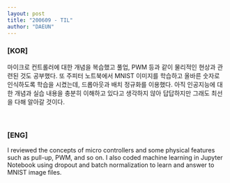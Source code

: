 ```yaml
---
layout: post
title: "200609 - TIL"
author: "DAEUN"
---
```


### [KOR]
마이크로 컨트롤러에 대한 개념을 복습했고 풀업, PWM 등과 같이 물리적인 현상과 관련된 것도 공부했다. 또 주피터 노트북에서 MNIST 이미지를 학습하고 올바른 숫자로 인식하도록 학습을 시켰는데, 드롭아웃과 배치 정규화를 이용했다. 아직 인공지능에 대한 개념과 실습 내용을 충분히 이해하고 있다고 생각하지 않아 답답하지만 그래도 최선을 다해 알아갈 것이다.
<br><br><br>
### [ENG]
I reviewed the concepts of micro controllers and some physical features such as pull-up, PWM, and so on. I also coded machine learning in Jupyter Notebook using dropout and batch normalization to learn and answer to MNIST image files.